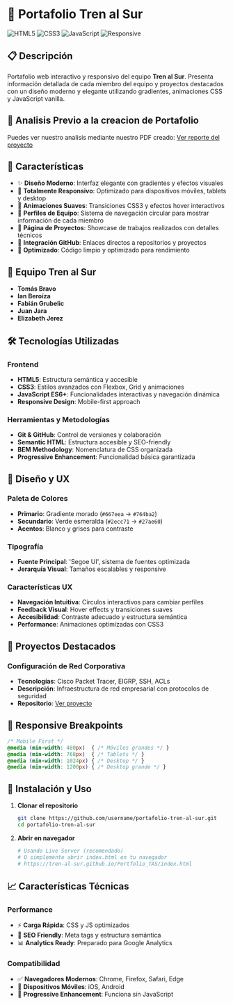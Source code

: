 # 🚂 Portafolio Tren al Sur

![HTML5](https://img.shields.io/badge/HTML5-E34F26?style=for-the-badge&logo=html5&logoColor=white)
![CSS3](https://img.shields.io/badge/CSS3-1572B6?style=for-the-badge&logo=css3&logoColor=white)
![JavaScript](https://img.shields.io/badge/JavaScript-F7DF1E?style=for-the-badge&logo=javascript&logoColor=black)
![Responsive](https://img.shields.io/badge/Responsive-Design-2ECC71?style=for-the-badge&logo=css3&logoColor=white)

## 📋 Descripción

Portafolio web interactivo y responsivo del equipo **Tren al Sur**. Presenta información detallada de cada miembro del equipo y proyectos destacados con un diseño moderno y elegante utilizando gradientes, animaciones CSS y JavaScript vanilla.

## 🥼 Analisis Previo a la creacion de Portafolio
Puedes ver nuestro analisis mediante nuestro PDF creado: [Ver reporte del proyecto](/Analisis/Análisis.pdf)

## 🌟 Características

- ✨ **Diseño Moderno**: Interfaz elegante con gradientes y efectos visuales
- 📱 **Totalmente Responsivo**: Optimizado para dispositivos móviles, tablets y desktop
- 🎨 **Animaciones Suaves**: Transiciones CSS3 y efectos hover interactivos
- 👥 **Perfiles de Equipo**: Sistema de navegación circular para mostrar información de cada miembro
- 🎯 **Página de Proyectos**: Showcase de trabajos realizados con detalles técnicos
- 🔗 **Integración GitHub**: Enlaces directos a repositorios y proyectos
- 🚀 **Optimizado**: Código limpio y optimizado para rendimiento

## 👥 Equipo Tren al Sur

- **Tomás Bravo**
- **Ian Beroíza** 
- **Fabián Grubelic**
- **Juan Jara**
- **Elizabeth Jerez**

## 🛠️ Tecnologías Utilizadas

### Frontend
- **HTML5**: Estructura semántica y accesible
- **CSS3**: Estilos avanzados con Flexbox, Grid y animaciones
- **JavaScript ES6+**: Funcionalidades interactivas y navegación dinámica
- **Responsive Design**: Mobile-first approach

### Herramientas y Metodologías
- **Git & GitHub**: Control de versiones y colaboración
- **Semantic HTML**: Estructura accesible y SEO-friendly
- **BEM Methodology**: Nomenclatura de CSS organizada
- **Progressive Enhancement**: Funcionalidad básica garantizada

## 🎨 Diseño y UX

### Paleta de Colores
- **Primario**: Gradiente morado (`#667eea` → `#764ba2`)
- **Secundario**: Verde esmeralda (`#2ecc71` → `#27ae60`)
- **Acentos**: Blanco y grises para contraste

### Tipografía
- **Fuente Principal**: 'Segoe UI', sistema de fuentes optimizada
- **Jerarquía Visual**: Tamaños escalables y responsive

### Características UX
- **Navegación Intuitiva**: Círculos interactivos para cambiar perfiles
- **Feedback Visual**: Hover effects y transiciones suaves
- **Accesibilidad**: Contraste adecuado y estructura semántica
- **Performance**: Animaciones optimizadas con CSS3

## 🚀 Proyectos Destacados

### Configuración de Red Corporativa
- **Tecnologías**: Cisco Packet Tracer, EIGRP, SSH, ACLs
- **Descripción**: Infraestructura de red empresarial con protocolos de seguridad
- **Repositorio**: [Ver proyecto](https://github.com/Tren-al-Sur/Listas-de-acceso-y-SSH)

## 📱 Responsive Breakpoints

```css
/* Mobile First */
@media (min-width: 480px)  { /* Móviles grandes */ }
@media (min-width: 768px)  { /* Tablets */ }
@media (min-width: 1024px) { /* Desktop */ }
@media (min-width: 1200px) { /* Desktop grande */ }
```

## 🔧 Instalación y Uso

1. **Clonar el repositorio**
   ```bash
   git clone https://github.com/username/portafolio-tren-al-sur.git
   cd portafolio-tren-al-sur
   ```

2. **Abrir en navegador**
   ```bash
   # Usando Live Server (recomendado)
   # O simplemente abrir index.html en tu navegador
   # https://tren-al-sur.github.io/Portfolio_TAS/index.html
   ```

## 📈 Características Técnicas

### Performance
- ⚡ **Carga Rápida**: CSS y JS optimizados
- 🎯 **SEO Friendly**: Meta tags y estructura semántica
- 📊 **Analytics Ready**: Preparado para Google Analytics

### Compatibilidad
- ✅ **Navegadores Modernos**: Chrome, Firefox, Safari, Edge
- 📱 **Dispositivos Móviles**: iOS, Android
- 🔄 **Progressive Enhancement**: Funciona sin JavaScript
